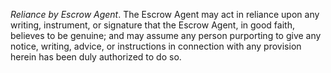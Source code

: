 *Reliance by Escrow Agent*. The Escrow Agent may act in reliance upon any writing, instrument, or signature that the Escrow Agent, in good faith, believes to be genuine; and may assume any person purporting to give any notice, writing, advice, or instructions in connection with any provision herein has been duly authorized to do so.